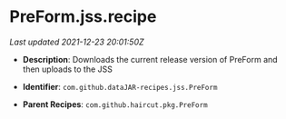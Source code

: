 # PreForm.jss.recipe

_Last updated 2021-12-23 20:01:50Z_

- **Description**: Downloads the current release version of PreForm and then uploads to the JSS

- **Identifier**: `com.github.dataJAR-recipes.jss.PreForm`

- **Parent Recipes**: `com.github.haircut.pkg.PreForm`
